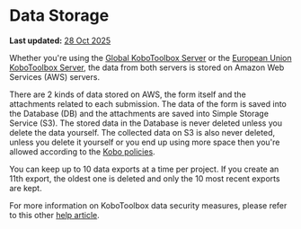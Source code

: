 # Data Storage
**Last updated:** <a href="https://github.com/kobotoolbox/docs/blob/01270a828ec846731411368326ba58114adda98e/source/data_storage.md" class="reference">28 Oct 2025</a>


Whether you're using the [Global KoboToolbox Server](https://kf.kobotoolbox.org/) or the
[European Union KoboToolbox Server](https://eu.kobotoolbox.org/), the data from
both servers is stored on Amazon Web Services (AWS) servers.

There are 2 kinds of data stored on AWS, the form itself and the attachments
related to each submission. The data of the form is saved into the Database (DB)
and the attachments are saved into Simple Storage Service (S3). The stored data
in the Database is never deleted unless you delete the data yourself. The
collected data on S3 is also never deleted, unless you delete it yourself or you
end up using more space then you're allowed according to the
[Kobo policies](creating_account.md).

You can keep up to 10 data exports at a time per project. If you create an 11th
export, the oldest one is deleted and only the 10 most recent exports are kept.

For more information on KoboToolbox data security measures, please refer to this
other [help article](is_my_data_safe.md).
